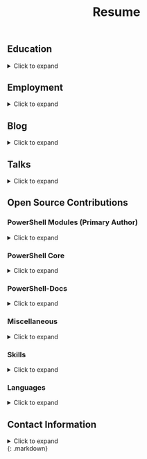 ﻿---
layout: post
title: Resume
permalink: /resume/
---

## Education

<details markdown><summary>Click to expand</summary>

  - [Southern Cross University](https://www.scu.edu.au/), Brisbane, Australia
    - Duration: February 2013 - August 2015
    - Degrees Pursued: Bachelor of Information Technology; Bachelor of Contemporary Music
    - Partially-Completed
    - (Include estimate of credits completed, if you remember)

  - [Ballina High School](https://ballina-h.schools.nsw.gov.au/), Ballina, Australia
    - Duration: January 2008 - October 2012
    - Degree Completed: Higher School Certificate

</details>

## Employment

<details markdown><summary>Click to expand</summary>

  - [Heritage Carpet & Tile](http://www.heritageflooring.com/)
  - Duration: May 2017 - Present
  - Position: IT (Helpdesk) / Specialties Temp
  - Summary: Include brief summary of job duties, and skills employed

  - [Australia Post](https://auspost.com.au/)
  - Duration: September 2015 - March 2016
  - Position: IT (Helpdesk) / Specialties Temp
  - Summary: Include brief summary of job duties, and skills employed

</details>

## Blog

<details markdown><summary>Click to expand</summary>

  - [Clear-Script Blog](http://joel.pwsh.ca/)
  - Include description of topics covered, number and frequency of posts

</details>

## Talks

<details markdown><summary>Click to expand</summary>

  - [Tour of the PowerShell Language Tokenizer](https://www.youtube.com/watch?v=PxwHElPtD-0&t=627s)
  - [PowerScripting Podcast #323](https://powershell.org/2019/03/episode-323-powerscripting-podcast-joel-sallow/)
  - PowerShell PowerHour Lightning Talks
  - [#2 - Learning PowerShell with PSKoans](https://youtu.be/3Yq4sVWJrWo?t=54m)
  - [#5 - Getting Started with Contributing to PowerShell Core](https://youtu.be/kt-nrHbgTns?t=1h5m8s)

</details>

## Open Source Contributions

### PowerShell Modules (Primary Author)

<details markdown><summary>Click to expand</summary>

    - [PSKoans](https://www.powershellgallery.com/packages/PSKoans/0.42.2)
    - An introduction-to-PowerShell module modelled after [F# Koans](https://github.com/ChrisMarinos/FSharpKoans). The Koans are a set of intentional contradictions that give the user a guided path through which they can learn the basic concepts and constructs that make up PowerShell, and how best to work with them to continually learn more
    - 2,031 Downloads from PowerShell Gallery; 700 commits
    - [PSWordCloud](https://www.powershellgallery.com/packages/PSWordCloud/2.1.0)
    - A module that ingests source text (be it scripts, repositories or other documents), and outputs word clouds depicting the frequesncy of word use. Originally written in PowerShell, and later in C#.
    - 259 Downloads from PowerShell Gallery; 75 commits

</details>

### PowerShell Core

<details markdown><summary>Click to expand</summary>

  - [Fix Write-Output -NoEnumerate](https://github.com/PowerShell/PowerShell/pull/9069)
  - [Fix Casting Conversions for Suffixed Numeric Strings](https://github.com/PowerShell/PowerShell/pull/8681)
  - [Add Tests for ConfirmImpact Ratings](https://github.com/PowerShell/PowerShell/pull/8214)
  - [Fix Reported ConfirmImpact when SupportsShouldProcess = false](https://github.com/PowerShell/PowerShell/pull/8209)
  - [Test-Path: Avoid Unnecessary Errors](https://github.com/PowerShell/PowerShell/pull/8080)
  - [Add Type Inference for `$_`/`$PSItem` in Catch Blocks](https://github.com/PowerShell/PowerShell/pull/8020)
  - [Add Support for Native Binary Parsing](https://github.com/PowerShell/PowerShell/pull/7993)
  - [Add Support for Byte-type Numeric Literals](https://github.com/PowerShell/PowerShell/pull/7901)
  - [Add C#-style Numeric Literals and Type Accelerators](https://github.com/PowerShell/PowerShell/pull/7813)
  - Code Cleanup [(1)](https://github.com/PowerShell/PowerShell/pull/9074) [(2)](https://github.com/PowerShell/PowerShell/pull/9021) [(3)](https://github.com/PowerShell/PowerShell/pull/8683)

</details>

### PowerShell-Docs

<details markdown><summary>Click to expand</summary>

  - [Add -Scope Information for Update-Help](https://github.com/MicrosoftDocs/PowerShell-Docs/pull/3527)
  - [Fix Get-Member -InputObject Example](https://github.com/MicrosoftDocs/PowerShell-Docs/pull/3373)

</details>

### Miscellaneous

<details markdown><summary>Click to expand</summary>

  - SkiaSharp
    - [SKRegion Improvements](https://github.com/mono/SkiaSharp/pull/788)
  - BuildHelpers
    - [Fix Alias Exports](https://github.com/RamblingCookieMonster/BuildHelpers/pull/93)
  - MyTasks
    - [Refactor Tests](https://github.com/jdhitsolutions/MyTasks/pull/34)
  - PSSysadminToolkit
    - [Refactor Get-UserProfileSize](https://github.com/steviecoaster/PSSysadminToolkit/pull/39)
    - [Refactor Get-MappedDrive](https://github.com/steviecoaster/PSSysadminToolkit/pull/34)
    - [Refactor Get-Handle](https://github.com/steviecoaster/PSSysadminToolkit/pull/32)
    - [Refactor Find-Service](https://github.com/steviecoaster/PSSysadminToolkit/pull/31)
    - [Review/Refactor Get-ComputerFromOU](https://github.com/steviecoaster/PSSysadminToolkit/pull/21)
  - Pester
    - [Use List\<T\> for Building Collections](https://github.com/pester/Pester/pull/1144)
  - PowerShellPracticeAndStyle
    - [Updates to Code Layout and Formatting](https://github.com/PoshCode/PowerShellPracticeAndStyle/pull/115)

</details>

### Skills
<details markdown><summary>Click to expand</summary>

  - Problem Solving
  - PowerShell
  - C#
  - F#
  - Windows Server
  - Windows 7-10
  - HTML / CSS

</details>

### Languages

<details markdown><summary>Click to expand</summary>

  - Primarily English

</details>

## Contact Information

<details><summary>Click to expand</summary>

    | Type              | Contact                                                            |
    | :---------------- | :----------------------------------------------------------------- |
    | Email (Primary)   | sjsallow+joel@gmail.com                                            |
    | Email (Secondary) | joelpfrancis@gmail.com                                             |
    | Twitter           | [@vexx32](https://twitter.com/vexx32)                              |
    | LinkedIn          | [Joel Francis](https://www.linkedin.com/in/joel-francis-356539128) |

    ### Location

    I am currently located in South Florida. I am more than open to remote-based opportunities, but I am unable to relocate very far from where I currently reside, between Ft. Lauderdale and West Palm Beach area.
</details>
{: .markdown}
